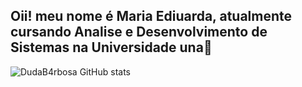 ## Oii! meu nome é Maria Ediuarda, atualmente cursando Analise e Desenvolvimento de Sistemas na Universidade una👋


![DudaB4rbosa GitHub stats](https://github-readme-stats.vercel.app/api?username=DudaB4rbosa&show_icons=true&theme=radical)




<!--
**DudaB4rbosa/DudaB4rbosa** is a ✨ _special_ ✨ repository because its `README.md` (this file) appears on your GitHub profile.

Here are some ideas to get you started:

- 🔭 I’m currently working on ...
- 🌱 I’m currently learning ...
- 👯 I’m looking to collaborate on ...
- 🤔 I’m looking for help with ...
- 💬 Ask me about ...
- 📫 How to reach me: ...
- 😄 Pronouns: ...
- ⚡ Fun fact: ...
-->
